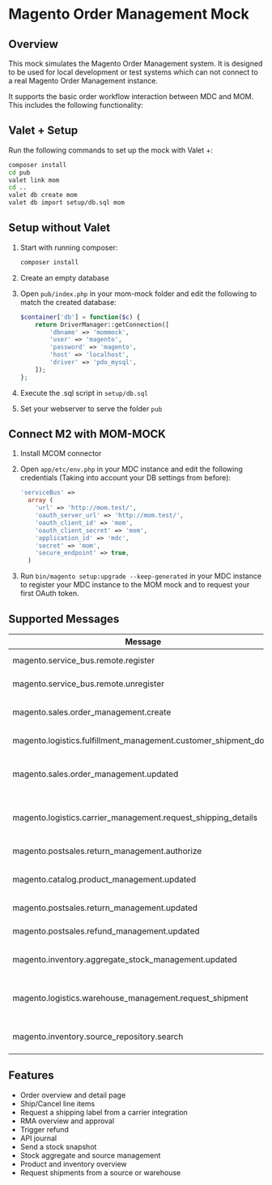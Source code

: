 # Magento Order Management Mock

## Overview
This mock simulates the Magento Order Management system. It is designed to be used for 
local development or test systems which can not connect to a real Magento Order Management
instance.

It supports the basic order workflow interaction between MDC and MOM. This includes the
following functionality:



## Valet + Setup
Run the following commands to set up the mock with Valet +:

```bash
composer install
cd pub
valet link mom
cd ..
valet db create mom
valet db import setup/db.sql mom
```

## Setup without Valet
1. Start with running composer:

    ```bash
    composer install
    ```

2. Create an empty database 

3. Open `pub/index.php` in your mom-mock folder and edit the following to match the created database:

    ```php
    $container['db'] = function($c) {
        return DriverManager::getConnection([
            'dbname' => 'mommock',
            'user' => 'magento',
            'password' => 'magento',
            'host' => 'localhost',
            'driver' => 'pdo_mysql',
        ]);
    };
    ```

4. Execute the .sql script in `setup/db.sql`

5. Set your webserver to serve the folder `pub`

## Connect M2 with MOM-MOCK

1. Install MCOM connector

2. Open `app/etc/env.php` in your MDC instance and edit the following
credentials (Taking into account your DB settings from before):

    ```php
    'serviceBus' => 
      array (
        'url' => 'http://mom.test/',
        'oauth_server_url' => 'http://mom.test/',
        'oauth_client_id' => 'mom',
        'oauth_client_secret' => 'mom',
        'application_id' => 'mdc',
        'secret' => 'mom',
        'secure_endpoint' => true,
      )
    ```

3. Run `bin/magento setup:upgrade --keep-generated` in your MDC instance
to register your MDC instance to the MOM mock and to request your first
OAuth token.

## Supported Messages 
| Message | Endpoint | Description |
|----|----|----|
| magento.service_bus.remote.register | oms | Register integration |
| magento.service_bus.remote.unregister | oms | Unregister integration |
| magento.sales.order_management.create | oms | Create an order in MOM |
| magento.logistics.fulfillment_management.customer_shipment_done | mdc | Complete Shipment |
| magento.sales.order_management.updated | mdc | Update Order Status in MDC |
| magento.logistics.carrier_management.request_shipping_details | mdc | Request Shipping label from MDC |
| magento.postsales.return_management.authorize | oms | Request a RMA |
| magento.catalog.product_management.updated | oms | Export Product to MOM |
| magento.postsales.return_management.updated | mdc | Update RMA status |
| magento.postsales.refund_management.updated | mdc | Creates a creditmemo |
| magento.inventory.aggregate_stock_management.updated | mdc | Stock update from MOM |
| magento.logistics.warehouse_management.request_shipment| mdc | Request shipment from warehouse |
| magento.inventory.source_repository.search| oms | Request source information |

## Features
- Order overview and detail page
- Ship/Cancel line items
- Request a shipping label from a carrier integration
- RMA overview and approval
- Trigger refund
- API journal
- Send a stock snapshot
- Stock aggregate and source management
- Product and inventory overview
- Request shipments from a source or warehouse
